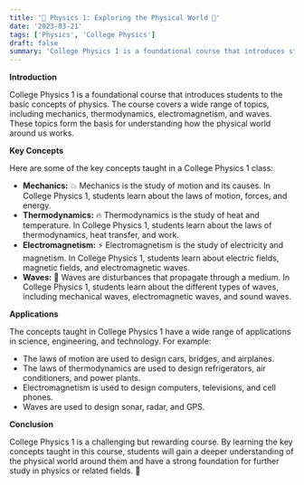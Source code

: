 ```yaml
---
title: '🔬 Physics 1: Exploring the Physical World 🔭'
date: '2023-03-21'
tags: ['Physics', 'College Physics']
draft: false
summary: 'College Physics 1 is a foundational course that introduces students to the basic concepts of physics, including mechanics, thermodynamics, electromagnetism, and waves.'
---
```


**Introduction**

College Physics 1 is a foundational course that introduces students to the basic concepts of physics. The course covers a wide range of topics, including mechanics, thermodynamics, electromagnetism, and waves. These topics form the basis for understanding how the physical world around us works.

**Key Concepts**

Here are some of the key concepts taught in a College Physics 1 class:

* **Mechanics:** 💥 Mechanics is the study of motion and its causes. In College Physics 1, students learn about the laws of motion, forces, and energy.
* **Thermodynamics:** 🔥 Thermodynamics is the study of heat and temperature. In College Physics 1, students learn about the laws of thermodynamics, heat transfer, and work.
* **Electromagnetism:** ⚡️ Electromagnetism is the study of electricity and magnetism. In College Physics 1, students learn about electric fields, magnetic fields, and electromagnetic waves.
* **Waves:** 🌊 Waves are disturbances that propagate through a medium. In College Physics 1, students learn about the different types of waves, including mechanical waves, electromagnetic waves, and sound waves.

**Applications**

The concepts taught in College Physics 1 have a wide range of applications in science, engineering, and technology. For example: 

* The laws of motion are used to design cars, bridges, and airplanes. 
* The laws of thermodynamics are used to design refrigerators, air conditioners, and power plants. 
* Electromagnetism is used to design computers, televisions, and cell phones. 
* Waves are used to design sonar, radar, and GPS.

**Conclusion**

College Physics 1 is a challenging but rewarding course. By learning the key concepts taught in this course, students will gain a deeper understanding of the physical world around them and have a strong foundation for further study in physics or related fields. 🚀